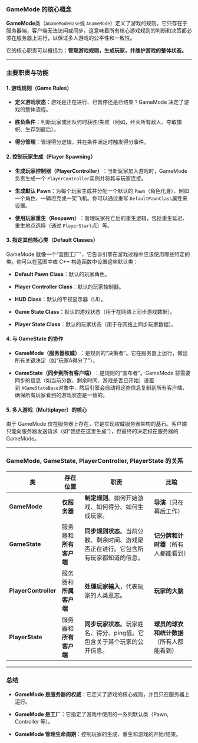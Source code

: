 ### GameMode 的核心概念

​**​GameMode​**​ 类（`AGameModeBase`或 `AGameMode`）定义了游戏的规则。它只存在于服务器端，客户端无法访问或同步。这意味着所有核心游戏规则的判断和决策都必须在服务器上进行，以保证多人游戏的公平性和一致性。

它的核心职责可以概括为：​**​管理游戏规则，生成玩家，并维护游戏的整体状态。​**​

---

### 主要职责与功能

#### 1. 游戏规则（Game Rules）

- ​**​定义游戏状态​**​：游戏是正在进行、已暂停还是已结束？GameMode 决定了游戏的整体流程。
    
- ​**​胜负条件​**​：判断玩家或团队何时获胜/失败（例如，歼灭所有敌人、夺取旗帜、生存到最后）。
    
- ​**​得分管理​**​：管理得分逻辑，并在条件满足时触发得分事件。
    

#### 2. 控制玩家生成（Player Spawning）

- ​**​生成玩家控制器（PlayerController）​**​：当新玩家加入游戏时，GameMode 负责生成一个 `PlayerController`实例并将其与玩家连接。
    
- ​**​生成默认 Pawn​**​：为每个玩家生成并分配一个默认的 `Pawn`（角色化身），例如一个角色、一辆坦克或一架飞机。你可以通过重写 `DefaultPawnClass`属性来设置。
    
- ​**​使用玩家重生（Respawn）​**​：管理玩家死亡后的重生逻辑，包括重生延迟、重生地点选择（通过 `PlayerStart`点）等。
    

#### 3. 指定其他核心类（Default Classes）

GameMode 就像一个“蓝图工厂”，它告诉引擎在游戏过程中应该使用哪些特定的类。你可以在蓝图中或 C++ 构造函数中设置这些默认类：

- ​**​Default Pawn Class​**​：默认的玩家角色。
    
- ​**​Player Controller Class​**​：默认的玩家控制器。
    
- ​**​HUD Class​**​：默认的平视显示器（UI）。
    
- ​**​Game State Class​**​：默认的游戏状态（用于在网络上同步游戏数据）。
    
- ​**​Player State Class​**​：默认的玩家状态（用于在网络上同步玩家数据）。
    

#### 4. 与 GameState 的协作

- ​**​GameMode（服务器权威）​**​：是规则的“决策者”。它在服务器上运行，做出所有关键决定（如“玩家A得分了”）。
    
- ​**​GameState（同步到所有客户端）​**​：是规则的“宣布者”。GameMode 将需要同步的信息（如当前分数、剩余时间、游戏是否已开始）设置到 `AGameStateBase`对象中，然后引擎会自动将这些信息复制到所有客户端，确保所有玩家看到的游戏状态是一致的。
    

#### 5. 多人游戏（Multiplayer）的核心

由于 GameMode 仅在服务器上存在，它是实现权威服务器架构的基石。客户端只能向服务器发送请求（如“我想在这里生成”），但最终的决定权在服务器的 GameMode。

---


### GameMode, GameState, PlayerController, PlayerState 的关系

| 类                        | 存在位置              | 职责                                               | 比喻                          |
| ------------------------ | ----------------- | ------------------------------------------------ | --------------------------- |
| ​**​GameMode​**​         | ​**​仅服务器​**​      | ​**​制定规则​**​。如何开始游戏、如何得分、如何生成玩家。                 | ​**​导演​**​（只在幕后工作）          |
| ​**​GameState​**​        | 服务器和​**​所有客户端​**​ | ​**​同步规则状态​**​。当前分数、剩余时间、游戏是否正在进行。它包含所有玩家都知道的信息。 | ​**​记分牌和计时器​**​（所有人都能看到）    |
| ​**​PlayerController​**​ | 服务器和​**​所属客户端​**​ | ​**​处理玩家输入​**​，代表玩家的人类意志。                        | ​**​玩家的大脑​**​               |
| ​**​PlayerState​**​      | 服务器和​**​所有客户端​**​ | ​**​同步玩家状态​**​。玩家姓名、得分、ping值。它包含关于某个玩家的公开信息。     | ​**​球员的球衣和统计数据​**​（所有人都能看到） |

---

### 总结

- ​**​GameMode 是服务器的权威​**​：它定义了游戏的核心规则，并且只在服务器上运行。
    
- ​**​GameMode 是工厂​**​：它指定了游戏中使用的一系列默认类（Pawn, Controller 等）。
    
- ​**​GameMode 管理生命周期​**​：控制玩家的生成、重生和游戏的开始/结束。